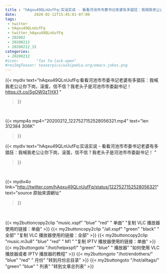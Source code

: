 ```yaml
---
title : "hAqxu49QLnUufFq:实话实说 - 看看河池市市委书记老婆有多猖狂：我喊我老公让你下岗，滚蛋，信不信？我老头子是河池市市委副书记！ "
date:        2020-02-12T15:45:01-07:00
tags:
 - twitter
 - hAqxu49QLnUufFq
 - twitter_hAqxu49QLnUufFq
 - 202002
 - 20200212
 - 20200212_15
categories:
 - 20200212
#icon:        "fas fa-lock-open"
#resImgTeaser: teaserpics/wikipedia.org/emacs-jokes.png
---
```


{{< mydiv text="hAqxu49QLnUufFq:看看河池市市委书记老婆有多猖狂：我喊我老公让你下岗，滚蛋，信不信？我老头子是河池市市委副书记！ https://t.co/SgOW0zTHX1 "
>}}
<br>


{{< mymp4o mp4="20200212_1227527152528056321.mp4"
text="len 312384    306K"
>}}


{{< mydiv text="hAqxu49QLnUufFq:实话实说 - 看看河池市市委书记老婆有多猖狂：我喊我老公让你下岗，滚蛋，信不信？我老头子是河池市市委副书记！ "
>}}
<br>

{{< mydiv4o link="http://twitter.com/hAqxu49QLnUufFq/status/1227527152528056321"
text="source 原始來源網址"
>}}


<br>



{{< my2buttoncopy2clip "music.xspf"        "blue"   "red"    " 单曲"  "复制 VLC 播放器使用的链接：单曲" >}} {{< my2buttoncopy2clip "/all.xspf"         "green"  "black"  " 全部"  "复制 VLC 播放器使用的链接：全部" >}} {{< my2buttoncopy2clip "music.m3u8"        "blue"   "red"    " M1 "    "复制 IPTV 播放器使用的链接：单曲" >}} {{< my2buttongoto      "/hot/helpxspf/"    "green"  "blue"   " 播放器" "如何使用 VLC 播放器或者 IPTV 播放器的教程" >}} {{< my2buttongoto      "/hot/endothers/"   "blue"   "red"    " 月份"   "转到月份总目录" >}} {{< my2buttongoto      "/hot/alltags/"     "green"  "blue"   " 列表"   "转到文章总列表" >}} 
